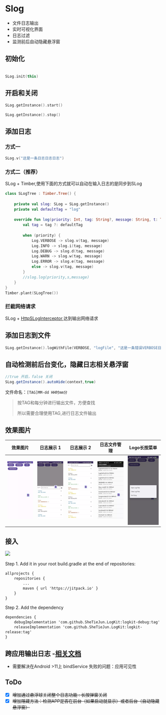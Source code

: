 # Slog

- 文件日志输出
- 实时可视化界面
- 日志过滤
- 监测前后自动隐藏悬浮窗

## 初始化

```kotlin

SLog.init(this)

```

## 开启和关闭

```kotlin
SLog.getInstance().start()
```

```kotlin
SLog.getInstance().stop()
```

## 添加日志

### 方式一

```kotlin
SLog.v("这是一条日志日志日志")
```

### 方式二（推荐）

SLog + Timber,使用下面的方式就可以自动在输入日志的是同步到SLog

```Kotlin
class SLogTree : Timber.Tree() {

    private val slog: SLog = SLog.getInstance()
    private val defaultTag = "log"

    override fun log(priority: Int, tag: String?, message: String, t: Throwable?) {
        val tag = tag ?: defaultTag

        when (priority) {
            Log.VERBOSE -> slog.v(tag, message)
            Log.INFO -> slog.i(tag, message)
            Log.DEBUG -> slog.d(tag, message)
            Log.WARN -> slog.w(tag, message)
            Log.ERROR -> slog.e(tag, message)
            else -> slog.v(tag, message)
        }
        //slog.log(priority,s,message)
    }
}
Timber.plant(SLogTree())
```

### 拦截网络请求

SLog + [HttpSLogInterceptor](app/src/main/java/me/shetj/logkit/HttpSLogInterceptor.kt),达到输出网络请求

## 添加日志到文件

```kotlin
SLog.getInstance().logWithFile(VERBOSE, "logFile", "这是一条错误VERBOSE日志")
```

## 自动检测前后台变化，隐藏日志相关悬浮窗
```groovy
//true 开启，false 关闭
SLog.getInstance().autoHide(context,true)
```

文件命名：`[TAG]MM-dd HH时mm分`

> 按TAG和每分钟进行输出文件，方便查找
>
> 所以需要合理使用TAG,进行日志文件输出

## 效果图片

| 效果图片                    | 日志展示 1              | 日志展示 2              | 日志文件管理             | Logo长按菜单           |
|-------------------------|---------------------|---------------------|--------------------|--------------------|
| ![](img/def_pic_1.webp) | ![](img/pic_1.webp) | ![](img/pic_2.webp) | ![](img/日志管理.webp) | ![](img/长按菜单.webp) |

## 接入

[![](https://jitpack.io/v/SheTieJun/LogKit.svg)](https://jitpack.io/#SheTieJun/LogKit)

Step 1. Add it in your root build.gradle at the end of repositories:

	allprojects {
		repositories {
			...
			maven { url 'https://jitpack.io' }
		}
	}

Step 2. Add the dependency

	dependencies {
	    debugImplementation 'com.github.SheTieJun.LogKit:logkit-debug:tag'
        releaseImplementation 'com.github.SheTieJun.LogKit:logkit-release:tag'
	}

## 跨应用输出日志 -[相关文档](messenger)

- 需要解决在Android >11上 bindService 失败的问题：应用可见性

## ToDo

- [X] ~~增加通过悬浮球关闭整个日志功能 : 长按弹窗关闭~~
- [X] ~~增加隱藏方法：检测APP是否在前台（如果启动就显示）或者后台（自动隐藏悬浮窗）~~